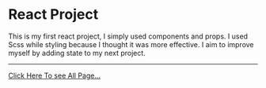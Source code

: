 # React Project
This is my first react project, I simply used components and props. I used Scss while styling because I thought it was more effective. I aim to improve myself by adding state to my next project.
***

[Click Here To see All Page...](https://tourproject.netlify.app/)

